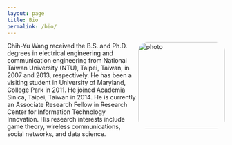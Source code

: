 ```yaml
---
layout: page
title: Bio
permalink: /bio/
---
```

<img src="../img/cywang.jpg" alt="photo" width="200px" style="float:right;border-radius: 10%;" />

Chih-Yu Wang received the B.S. and Ph.D. degrees in electrical engineering and communication engineering from National Taiwan University (NTU), Taipei, Taiwan, in 2007 and 2013, respectively. He has been a visiting student in University of Maryland, College Park in 2011. He joined Academia Sinica, Taipei, Taiwan in 2014. He is currently an Associate Research Fellow in Research Center for Information Technology Innovation. His research interests include game theory, wireless communications, social networks, and data science.
